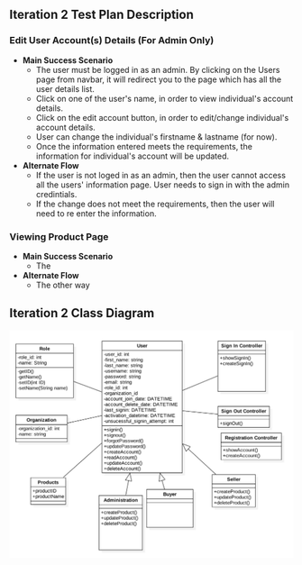 ## Iteration 2 Test Plan Description

### Edit User Account(s) Details (For Admin Only)
  * **Main Success Scenario**
     * The user must be logged in as an admin. By clicking on the Users page from navbar, it will redirect you to the page which has all the user details list.
     * Click on one of the user's name, in order to view individual's account details.
     * Click on the edit account button, in order to edit/change individual's account details.
     * User can change the individual's firstname & lastname (for now).
     * Once the information entered meets the requirements, the information for individual's account will be updated.
  * **Alternate Flow**
     * If the user is not loged in as an admin, then the user cannot access all the users' information page. User needs to sign in with the admin credintials.
     * If the change does not meet the requirements, then the user will need to re enter the information.

### Viewing Product Page
  * **Main Success Scenario**
     * The
  * **Alternate Flow**
     * The other way

## Iteration 2 Class Diagram

![](../images/Iteration2.png)
